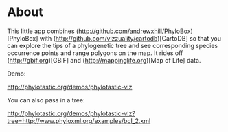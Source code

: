 # About

This little app combines (http://github.com/andrewxhill/PhyloBox)[PhyloBox] with (http://github.com/vizzuality/cartodb)[CartoDB] so that you can explore the tips of a phylogenetic tree and see corresponding species occurrence points and range polygons on the map. It rides off (http://gbif.org)[GBIF] and (http://mappinglife.org)[Map of Life] data.

Demo: 

http://phylotastic.org/demos/phylotastic-viz

You can also pass in a tree:

http://phylotastic.org/demos/phylotastic-viz?tree=http://www.phyloxml.org/examples/bcl_2.xml
